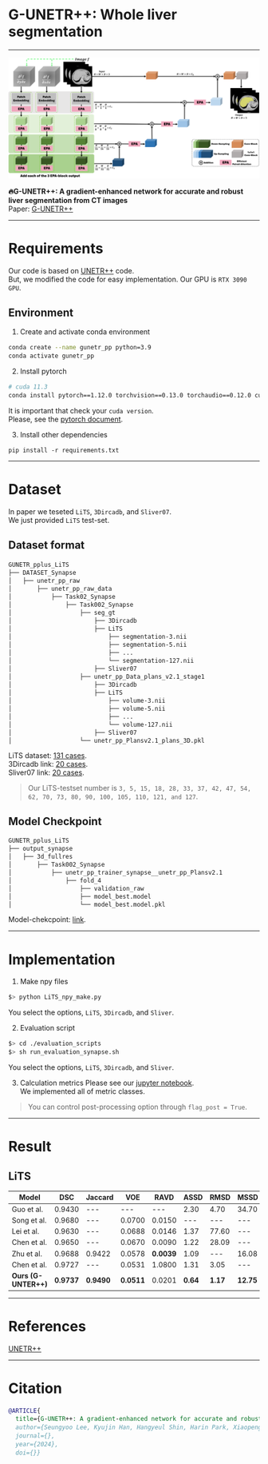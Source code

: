 # G-UNETR++: Whole liver segmentation
---
![model](./images/model.png)  
  
**🔥G-UNETR++: A gradient-enhanced network for accurate and robust liver segmentation from CT images**   
Paper: [G-UNETR++](#)
  
---
# Requirements
Our code is based on [UNETR++](https://github.com/Amshaker/unetr_plus_plus) code.  
But, we modified the code for easy implementation.
Our GPU is `RTX 3090 GPU`.  
  
## Environment
1. Create and activate conda environment  
```bash
conda create --name gunetr_pp python=3.9
conda activate gunetr_pp
```
  
2. Install pytorch
```bash
# cuda 11.3
conda install pytorch==1.12.0 torchvision==0.13.0 torchaudio==0.12.0 cudatoolkit=11.3 -c pytorch
```
It is important that check your `cuda version`.  
Please, see the [pytorch document](https://pytorch.org/get-started/previous-versions/#v1120).  
  
3. Install other dependencies
```
pip install -r requirements.txt
```
  
---
# Dataset
In paper we teseted `LiTS`, `3Dircadb`, and `Sliver07`.  
We just provided `LiTS` test-set.  

## Dataset format
```
GUNETR_pplus_LiTS
├── DATASET_Synapse                  
│   ├── unetr_pp_raw
│       ├── unetr_pp_raw_data           
│           ├── Task02_Synapse           
│               ├── Task002_Synapse         
│                   ├── seg_gt
│                       ├── 3Dircadb
│                       ├── LiTS
│                           ├── segmentation-3.nii
│                           ├── segmentation-5.nii
│                           ├── ...
│                           └── segmentation-127.nii
│                       ├── Sliver07
│                   ├── unetr_pp_Data_plans_v2.1_stage1
│                       ├── 3Dircadb
│                       ├── LiTS
│                           ├── volume-3.nii
│                           ├── volume-5.nii
│                           ├── ...
│                           └── volume-127.nii
│                       ├── Sliver07
│                   └── unetr_pp_Plansv2.1_plans_3D.pkl
```
LiTS dataset: [131 cases](https://github.com/Auggen21/LITS-Challenge?tab=readme-ov-file).  
3Dircadb link: [20 cases](https://www.ircad.fr/research/data-sets/liver-segmentation-3d-ircadb-01/).  
Sliver07 link: [20 cases](https://sliver07.grand-challenge.org/).
> Our LiTS-testset number is `3, 5, 15, 18, 28, 33, 37, 42, 47, 54, 62, 70, 73, 80, 90, 100, 105, 110, 121, and 127`.  
  
## Model Checkpoint
```
GUNETR_pplus_LiTS
├── output_synapse                 
│   ├── 3d_fullres
│       ├── Task002_Synapse                   
│           ├── unetr_pp_trainer_synapse__unetr_pp_Plansv2.1        
│               ├── fold_4
│                   ├── validation_raw
│                   ├── model_best.model
│                   └── model_best.model.pkl
```
Model-chekcpoint: [link](#).
  
---
# Implementation
1. Make npy files
```bash
$> python LiTS_npy_make.py
```
You select the options, `LiTS`, `3Dircadb`, and `Sliver`.  
  
2. Evaluation script
```bash
$> cd ./evaluation_scripts
$> sh run_evaluation_synapse.sh
```
You select the options, `LiTS`, `3Dircadb`, and `Sliver`.  
  
3. Calculation metrics
Please see our [jupyter notebook](#).  
We implemented all of metric classes.  
> You can control post-processing option through `flag_post = True`.
  
---
# Result
## LiTS
| Model | DSC | Jaccard | VOE | RAVD | ASSD | RMSD | MSSD |  
| --- | --- | --- | --- | --- | --- | --- | --- |  
| Guo et al. | 0.9430 | --- | --- | --- | 2.30 | 4.70 | 34.70 | 
| Song et al. | 0.9680 | --- | 0.0700 | 0.0150 | --- | --- | --- | 
| Lei et al.  | 0.9630 | --- | 0.0688 | 0.0146 | 1.37 | 77.60 | --- | 
| Chen et al. | 0.9650 | --- | 0.0670 | 0.0090 | 1.22 | 28.09 | --- | 
| Zhu et al. | 0.9688 | 0.9422 | 0.0578 | **0.0039** | 1.09 | --- | 16.08 | 
| Chen et al. | 0.9727 | --- | 0.0531 | 1.0800 | 1.31 | 3.05 | --- | 
| **Ours (G-UNTER++)** | **0.9737** | **0.9490** | **0.0511** | 0.0201 | **0.64** | **1.17** | **12.75** | 
---
# References
[UNETR++](https://arxiv.org/abs/2212.04497)  

---
# Citation
```bibtex
@ARTICLE{
  title={G-UNETR++: A gradient-enhanced network for accurate and robust liver segmentation from CT images}, 
  author={Seungyoo Lee, Kyujin Han, Hangyeul Shin, Harin Park, Xiaopeng Yang, Jae Do Yang, Hee Chul Yu, Heecheon You},
  journal={}, 
  year={2024},
  doi={}}
```
